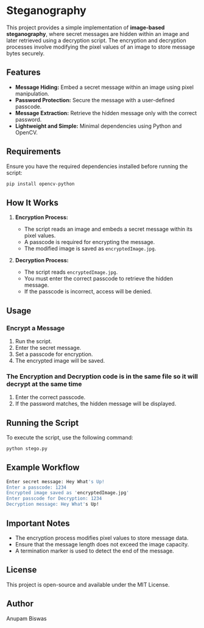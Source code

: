 # Steganography

This project provides a simple implementation of **image-based steganography**, where secret messages are hidden within an image and later retrieved using a decryption script. The encryption and decryption processes involve modifying the pixel values of an image to store message bytes securely.

## Features

- **Message Hiding:** Embed a secret message within an image using pixel manipulation.
- **Password Protection:** Secure the message with a user-defined passcode.
- **Message Extraction:** Retrieve the hidden message only with the correct password.
- **Lightweight and Simple:** Minimal dependencies using Python and OpenCV.

## Requirements

Ensure you have the required dependencies installed before running the script:

```sh
pip install opencv-python
```

## How It Works

1. **Encryption Process:**
   - The script reads an image and embeds a secret message within its pixel values.
   - A passcode is required for encrypting the message.
   - The modified image is saved as `encryptedImage.jpg`.

2. **Decryption Process:**
   - The script reads `encryptedImage.jpg`.
   - You must enter the correct passcode to retrieve the hidden message.
   - If the passcode is incorrect, access will be denied.

## Usage

### Encrypt a Message
1. Run the script.
2. Enter the secret message.
3. Set a passcode for encryption.
4. The encrypted image will be saved.

### The Encryption and Decryption code is in the same file so it will decrypt at the same time
1. Enter the correct passcode.
2. If the password matches, the hidden message will be displayed.

## Running the Script

To execute the script, use the following command:

```sh
python stego.py
```

## Example Workflow

```sh
Enter secret message: Hey What's Up!
Enter a passcode: 1234
Encrypted image saved as 'encryptedImage.jpg'
Enter passcode for Decryption: 1234
Decryption message: Hey What's Up!
```

## Important Notes

- The encryption process modifies pixel values to store message data.
- Ensure that the message length does not exceed the image capacity.
- A termination marker is used to detect the end of the message.

## License

This project is open-source and available under the MIT License.

## Author

Anupam Biswas
